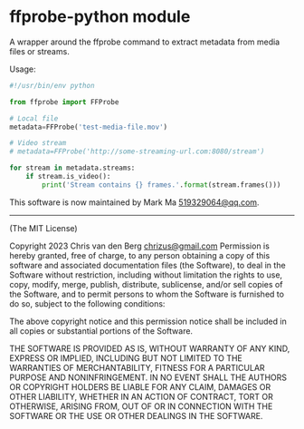 ffprobe-python module
=====================

A wrapper around the ffprobe command to extract metadata from media files or streams.

Usage:

```python
#!/usr/bin/env python

from ffprobe import FFProbe

# Local file
metadata=FFProbe('test-media-file.mov')

# Video stream
# metadata=FFProbe('http://some-streaming-url.com:8080/stream')

for stream in metadata.streams:
    if stream.is_video():
        print('Stream contains {} frames.'.format(stream.frames()))

```

This software is now maintained by Mark Ma <519329064@qq.com>.

---

(The MIT License)

Copyright 2023 Chris van den Berg <chrizus@gmail.com>
Permission is hereby granted, free of charge, to any person obtaining a copy of this software and associated documentation files (the Software), to deal in the Software without restriction, including without limitation the rights to use, copy, modify, merge, publish, distribute, sublicense, and/or sell copies of the Software, and to permit persons to whom the Software is furnished to do so, subject to the following conditions:

The above copyright notice and this permission notice shall be included in all copies or substantial portions of the Software.

THE SOFTWARE IS PROVIDED AS IS, WITHOUT WARRANTY OF ANY KIND, EXPRESS OR IMPLIED, INCLUDING BUT NOT LIMITED TO THE WARRANTIES OF MERCHANTABILITY, FITNESS FOR A PARTICULAR PURPOSE AND NONINFRINGEMENT. IN NO EVENT SHALL THE AUTHORS OR COPYRIGHT HOLDERS BE LIABLE FOR ANY CLAIM, DAMAGES OR OTHER LIABILITY, WHETHER IN AN ACTION OF CONTRACT, TORT OR OTHERWISE, ARISING FROM, OUT OF OR IN CONNECTION WITH THE SOFTWARE OR THE USE OR OTHER DEALINGS IN THE SOFTWARE.
